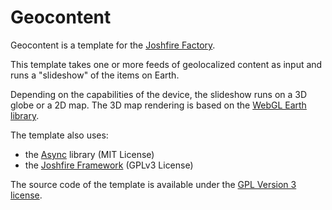 Geocontent
==========

Geocontent is a template for the [Joshfire Factory](http://factory.joshfire.com).

This template takes one or more feeds of geolocalized content as input and runs a "slideshow" of the items on Earth.

Depending on the capabilities of the device, the slideshow runs on a 3D globe or a 2D map. The 3D map rendering is based on the [WebGL Earth library](http://www.webglearth.org/).

The template also uses:
- the [Async](https://github.com/caolan/async) library (MIT License)
- the [Joshfire Framework](http://framework.joshfire.com) (GPLv3 License)

The source code of the template is available under the [GPL Version 3 license](license.txt).